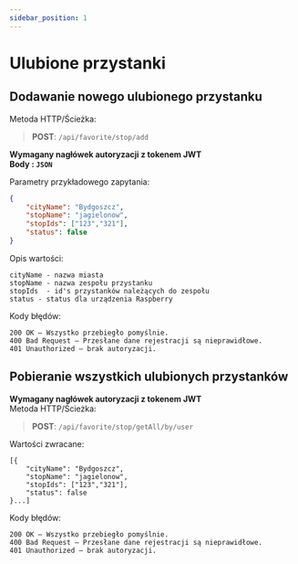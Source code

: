 ```yaml
---
sidebar_position: 1
---
```


# Ulubione przystanki


## Dodawanie nowego ulubionego przystanku

 Metoda HTTP/Ścieżka: 
> **POST**: `/api/favorite/stop/add`  


 **Wymagany nagłówek autoryzacji z tokenem JWT**   
**Body : `JSON`**

Parametry przykładowego zapytania:
```json
{
	"cityName": "Bydgoszcz",
	"stopName": "jagielonow",
	"stopIds": ["123","321"], 
	"status": false 
}
```
Opis wartości:
```
cityName - nazwa miasta
stopName - nazwa zespołu przystanku
stopIds  - id's przystanków należących do zespołu
status - status dla urządzenia Raspberry
```

Kody błędów:
```
200 OK – Wszystko przebiegło pomyślnie.
400 Bad Request – Przesłane dane rejestracji są nieprawidłowe.
401 Unauthorized – brak autoryzacji.
```



## Pobieranie wszystkich ulubionych przystanków  
 **Wymagany nagłówek autoryzacji z tokenem JWT**   
 Metoda HTTP/Ścieżka: 
> **POST**: `/api/favorite/stop/getAll/by/user`



Wartości zwracane:
```
[{
    "cityName": "Bydgoszcz",
    "stopName": "jagielonow",
    "stopIds": ["123","321"], 
    "status": false 
}...]
```

Kody błędów:
```
200 OK – Wszystko przebiegło pomyślnie.
400 Bad Request – Przesłane dane rejestracji są nieprawidłowe.
401 Unauthorized – brak autoryzacji.
```